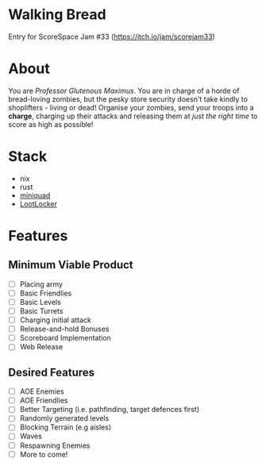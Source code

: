 # Walking Bread
Entry for ScoreSpace  Jam #33 (https://itch.io/jam/scorejam33)
# About
You are *Professor Glutenous Maximus*. You are in charge of a horde of bread-loving zombies, but the pesky store security doesn't take kindly to shoplifters - living or dead! Organise your zombies, send your troops into a **charge**, charging up their attacks and releasing them at *just the right time* to score as high as possible!
# Stack
- nix
- rust
- <a href="https://github.com/not-fl3/miniquad">miniquad</a>
- <a href="https://lootlocker.com">LootLocker</a>
# Features
## Minimum Viable Product
- [ ] Placing army
- [ ] Basic Friendlies
- [ ] Basic Levels
- [ ] Basic Turrets
- [ ] Charging initial attack
- [ ] Release-and-hold Bonuses
- [ ] Scoreboard Implementation
- [ ] Web Release
## Desired Features
- [ ]  AOE Enemies
- [ ]  AOE Friendlies
- [ ]  Better Targeting (i.e. pathfinding, target defences first)
- [ ]  Randomly generated levels
- [ ]  Blocking Terrain (e.g aisles)
- [ ]  Waves
- [ ]  Respawning Enemies
- [ ]  More to come!
